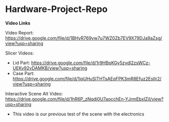 # Hardware-Project-Repo 

**Video Links**

Video Report: https://drive.google.com/file/d/1BHyR769vw7u7WZ0Zb7EV9X79DJa9aZsg/view?usp=sharing

Slicer Videos: 
- Lid Part: https://drive.google.com/file/d/1r9HBpKGy5zydl2zsWCz-UEKv92vDAMKB/view?usp=sharing
- Case Part: https://drive.google.com/file/d/1iqUHuSlTHTsAEqFPK3mR8Efuz2EsIIr2/view?usp=sharing

Interactive Scene Alt Video: https://drive.google.com/file/d/1hR6P_zNqdj0U7aocchEn-YJrmEbxIZjI/view?usp=sharing
- This video is our previous test of the scene with the electronics 








